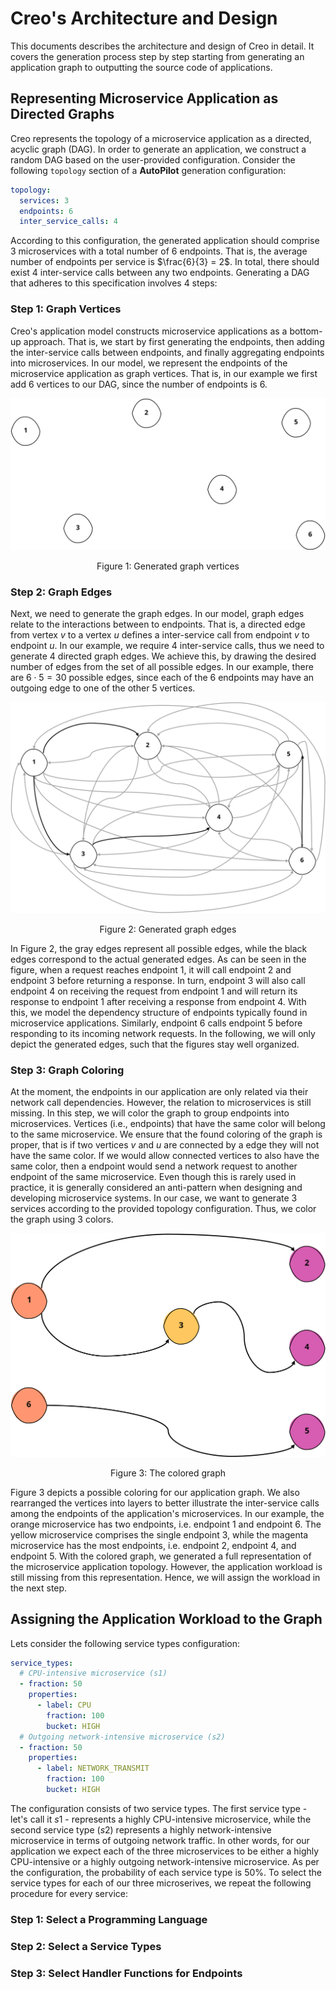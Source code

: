 # Creo's Architecture and Design

This documents describes the architecture and design of Creo in detail.
It covers the generation process step by step starting from generating an application graph
to outputting the source code of applications.

## Representing Microservice Application as Directed Graphs

Creo represents the topology of a microservice application as a directed, acyclic graph (DAG).
In order to generate an application, we construct a random DAG based on the user-provided configuration.
Consider the following `topology` section of a **AutoPilot** generation configuration:

```yaml
topology:
  services: 3
  endpoints: 6
  inter_service_calls: 4
```

According to this configuration, the generated application should comprise 3 microservices with a total number of 6
endpoints. That is, the average number of endpoints per service is $\frac{6}{3} = 2$. In total, there should exist 4
inter-service calls between any two endpoints.
Generating a DAG that adheres to this specification involves 4 steps:

### Step 1: Graph Vertices

Creo's application model constructs microservice applications as a bottom-up approach.
That is, we start by first generating the endpoints, then adding the inter-service calls between endpoints, and finally
aggregating endpoints into microservices. In our model, we represent the endpoints of the microservice application as
graph vertices. That is, in our example we first add 6 vertices to our DAG, since the number of endpoints is 6.

<div align="center">
  <img src="./graphics/vertices.svg" />
  <p>Figure 1: Generated graph vertices</p>
</div>

### Step 2: Graph Edges

Next, we need to generate the graph edges. In our model, graph edges relate to the interactions between to endpoints.
That is, a directed edge from vertex $v$ to a vertex $u$ defines a inter-service call from endpoint $v$ to endpoint $u$.
In our example, we require 4 inter-service calls, thus we need to generate 4 directed graph edges. We achieve this,
by drawing the desired number of edges from the set of all possible edges. In our example, there are $6 \cdot 5 = 30$
possible edges, since each of the 6 endpoints may have an outgoing edge to one of the other 5 vertices.

<div align="center">
  <img src="./graphics/edges.svg" />
  <p>Figure 2: Generated graph edges</p>
</div>

In Figure 2, the gray edges represent all possible edges, while the black edges correspond to the actual generated
edges. As can be seen in the figure, when a request reaches endpoint 1, it will call endpoint 2 and endpoint 3 before
returning a response. In turn, endpoint 3 will also call endpoint 4 on receiving the request from endpoint 1 and will
return its response to endpoint 1 after receiving a response from endpoint 4. With this, we model the dependency
structure of endpoints typically found in microservice applications. Similarly, endpoint 6 calls endpoint 5 before
responding to its incoming network requests.
In the following, we will only depict the generated edges, such that the figures stay well organized.

### Step 3: Graph Coloring

At the moment, the endpoints in our application are only related via their network call dependencies.
However, the relation to microservices is still missing. In this step, we will color the graph to group endpoints into
microservices. Vertices (i.e., endpoints) that have the same color will belong to the same microservice.
We ensure that the found coloring of the graph is proper, that is if two vertices $v$ and $u$ are connected by a edge
they will not have the same color. If we would allow connected vertices to also have the same color, then a endpoint
would send a network request to another endpoint of the same microservice. Even though this is rarely used in practice,
it is generally considered an anti-pattern when designing and developing microservice systems.
In our case, we want to generate 3 services according to the provided topology configuration. Thus, we color the graph
using 3 colors.

<div align="center">
  <img src="./graphics/colors.svg" />
  <p>Figure 3: The colored graph</p>
</div>

Figure 3 depicts a possible coloring for our application graph. We also rearranged the vertices into layers to better
illustrate the inter-service calls among the endpoints of the application's microservices. In our example, the orange
microservice has two endpoints, i.e. endpoint 1 and endpoint 6. The yellow microservice comprises the single endpoint 3,
while the magenta microservice has the most endpoints, i.e. endpoint 2, endpoint 4, and endpoint 5. With the colored
graph, we generated a full representation of the microservice application topology. However, the application workload
is still missing from this representation. Hence, we will assign the workload in the next step.

## Assigning the Application Workload to the Graph

Lets consider the following service types configuration:

```yaml
service_types:
  # CPU-intensive microservice (s1)
  - fraction: 50
    properties:
      - label: CPU
        fraction: 100
        bucket: HIGH
  # Outgoing network-intensive microservice (s2)
  - fraction: 50
    properties:
      - label: NETWORK_TRANSMIT
        fraction: 100
        bucket: HIGH
```

The configuration consists of two service types. The first service type - let's call it $s1$ - represents a
highly CPU-intensive microservice, while the second service type ($s2$) represents a highly network-intensive
microservice in terms of outgoing network traffic. In other words, for our application we expect each of the three
microservices to be either a highly CPU-intensive or a highly outgoing network-intensive microservice. As per the
configuration, the probability of each service type is $50\%$. To select the service types for each of our three
microserives, we repeat the following procedure for every service:

### Step 1: Select a Programming Language

### Step 2: Select a Service Types

### Step 3: Select Handler Functions for Endpoints
